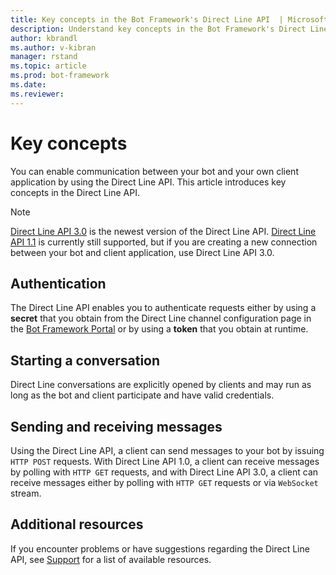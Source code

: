 ```yaml
---
title: Key concepts in the Bot Framework's Direct Line API  | Microsoft Docs
description: Understand key concepts in the Bot Framework's Direct Line API. 
author: kbrandl
ms.author: v-kibran
manager: rstand
ms.topic: article
ms.prod: bot-framework
ms.date: 
ms.reviewer: 
---
```


# Key concepts

You can enable communication between your bot and your own client application by using the Direct Line API. This article introduces key concepts in the Direct Line API.

> [!NOTE]
> [Direct Line API 3.0][DirectLine3] is the newest version of the Direct Line API. 
> [Direct Line API 1.1][DirectLine11] is currently still supported, but if you are creating a new connection between your bot and client application, use Direct Line API 3.0.

## Authentication

The Direct Line API enables you to authenticate requests either by using a **secret** that you obtain from the Direct Line channel configuration page in the <a href="https://dev.botframework.com/" target="_blank">Bot Framework Portal</a> or by using a **token** that you obtain at runtime. 

## Starting a conversation

Direct Line conversations are explicitly opened by clients and may run as long as the bot and client participate and have valid credentials. 

## Sending and receiving messages

Using the Direct Line API, a client can send messages to your bot by issuing `HTTP POST` requests. With Direct Line API 1.0, a client can receive messages by polling with `HTTP GET` requests, and with Direct Line API 3.0, a client can receive messages either by polling with `HTTP GET` requests or via `WebSocket` stream.

## Additional resources

If you encounter problems or have suggestions regarding the Direct Line API, see [Support](../resources-support.md) for a list of available resources. 

[DirectLine3]: https://docs.botframework.com/en-us/restapi/directline3/#navtitle

[DirectLine11]: https://docs.botframework.com/en-us/restapi/directline/#navtitle